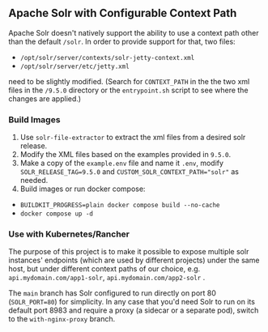 ## Apache Solr with Configurable Context Path

Apache Solr doesn't natively support the ability to use a context path other than the default `/solr`. In order to provide support for that, two files:
- `/opt/solr/server/contexts/solr-jetty-context.xml`
- `/opt/solr/server/etc/jetty.xml`

need to be slightly modified. (Search for `CONTEXT_PATH` in the the two xml files in the `/9.5.0` directory or the `entrypoint.sh` script to see where the changes are applied.)

### Build Images

1. Use `solr-file-extractor` to extract the xml files from a desired solr release.
2. Modify the XML files based on the examples provided in `9.5.0`.
3. Make a copy of the `example.env` file and name it `.env`, modify `SOLR_RELEASE_TAG=9.5.0` and `CUSTOM_SOLR_CONTEXT_PATH="solr"` as needed.
4. Build images or run docker compose:
- `BUILDKIT_PROGRESS=plain docker compose build --no-cache`
- `docker compose up -d`

### Use with Kubernetes/Rancher

The purpose of this project is to make it possible to expose multiple solr instances' endpoints (which are used by different projects) under the same host, but under different context paths of our choice, e.g. `api.mydomain.com/app1-solr`, `api.mydomain.com/app2-solr` .

The `main` branch has Solr configured to run directly on port 80 (`SOLR_PORT=80`) for simplicity.
In any case that you'd need Solr to run on its default port 8983 and require a proxy (a sidecar or a separate pod), switch to the `with-nginx-proxy` branch.